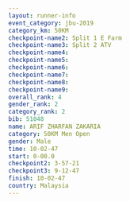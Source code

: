 ```yaml
---
layout: runner-info 
event_category: jbu-2019 
category_km: 50KM 
checkpoint-name2: Split 1 E Farm 
checkpoint-name3: Split 2 ATV 
checkpoint-name4: 
checkpoint-name5: 
checkpoint-name6: 
checkpoint-name7: 
checkpoint-name8: 
checkpoint-name9: 
overall_rank: 4
gender_rank: 2
category_rank: 2
bib: 51048
name: ARIF ZHARFAN ZAKARIA
category: 50KM Men Open
gender: Male
time: 10-02-47
start: 0-00.0
checkpoint2: 3-57-21
checkpoint3: 9-12-47
finish: 10-02-47
country: Malaysia
---
```

